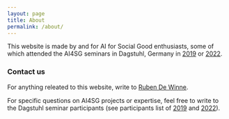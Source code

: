```yaml
---
layout: page
title: About
permalink: /about/
---
```


This website is made by and for AI for Social Good enthusiasts, some of which attended the AI4SG seminars in Dagstuhl, Germany in [2019](https://www.dagstuhl.de/en/program/calendar/semhp/?semnr=19082) or [2022](https://www.dagstuhl.de/en/program/calendar/semhp/?semnr=22091).

### Contact us

For anything releated to this website, write to [Ruben De Winne](mailto:ruben.dewinne@oxfamnovib.nl).

For specific questions on AI4SG projects or expertise, feel free to write to the Dagstuhl seminar participants (see participants list of [2019](https://www.dagstuhl.de/program/calendar/partlist/?semnr=19082) and [2022](https://www.dagstuhl.de/program/calendar/partlist/?semnr=22091&SUOG)).
